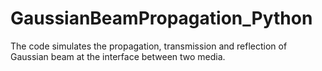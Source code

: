# GaussianBeamPropagation_Python
The code simulates the propagation, transmission and reflection of Gaussian beam at the interface between two media.

